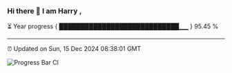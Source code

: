### Hi there 👋 I am Harry , 

⏳ Year progress { ████████████████████████████▁▁ } 95.45 %

---

⏰ Updated on Sun, 15 Dec 2024 08:38:01 GMT

![Progress Bar CI](https://github.com/duykhang68/duykhang68/workflows/Progress%20Bar%20CI/badge.svg)
